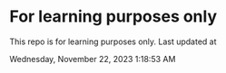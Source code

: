 # For learning purposes only
This repo is for learning purposes only.
Last updated at

Wednesday, November 22, 2023 1:18:53 AM

